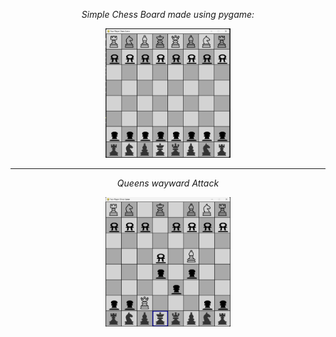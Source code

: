 <center><em><p align=center>Simple Chess Board made using pygame:</p></em>
<p></p>
  <p align=center>
<a href=#><img src="images/chessboardreadme.png" alt="chessboard.png" width="200px"></a>
  </p>
<hr>

<p align=center><em>Queens wayward Attack</center></em></p>
<p></p>
<p align=center>
<a href=#><img src="images/checkmate.png" alt="Checkmate!" width="200px"></a></center></p>
